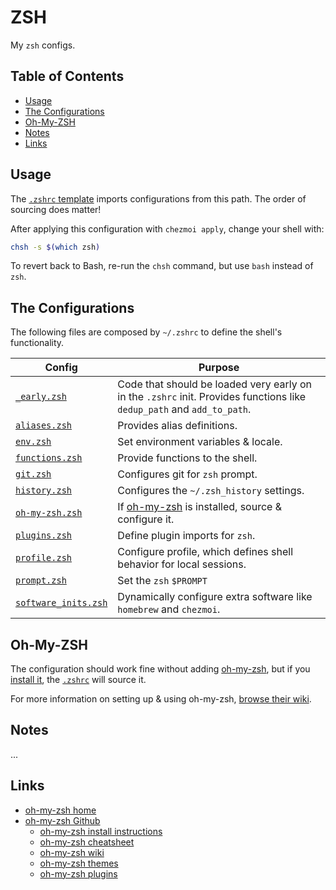 # ZSH <!-- omit in toc -->

My `zsh` configs.

## Table of Contents <!-- omit in toc -->

- [Usage](#usage)
- [The Configurations](#the-configurations)
- [Oh-My-ZSH](#oh-my-zsh)
- [Notes](#notes)
- [Links](#links)

## Usage

The [`.zshrc` template](../dot_zshrc.tmpl) imports configurations from this path. The order of sourcing does matter!

After applying this configuration with `chezmoi apply`, change your shell with:

```bash
chsh -s $(which zsh)
```

To revert back to Bash, re-run the `chsh` command, but use `bash` instead of `zsh`.

## The Configurations

The following files are composed by `~/.zshrc` to define the shell's functionality.

| Config                                            | Purpose                                                                                                                |
| ------------------------------------------------- | ---------------------------------------------------------------------------------------------------------------------- |
| [`_early.zsh`](./_early.zsh.tmpl)                 | Code that should be loaded very early on in the `.zshrc` init. Provides functions like `dedup_path` and `add_to_path`. |
| [`aliases.zsh`](./aliases.zsh.tmpl)               | Provides alias definitions.                                                                                            |
| [`env.zsh`](./env.zsh.tmpl)                       | Set environment variables & locale.                                                                                    |
| [`functions.zsh`](./functions.zsh.tmpl)           | Provide functions to the shell.                                                                                        |
| [`git.zsh`](./git.zsh.tmpl)                       | Configures git for `zsh` prompt.                                                                                       |
| [`history.zsh`](./history.zsh.tmpl)               | Configures the `~/.zsh_history` settings.                                                                              |
| [`oh-my-zsh.zsh`](./oh-my-zsh.zsh.tmpl)           | If [oh-my-zsh](https://ohmyz.sh) is installed, source & configure it.                                                  |
| [`plugins.zsh`](./plugins.zsh.tmpl)               | Define plugin imports for `zsh`.                                                                                       |
| [`profile.zsh`](./profile.zsh.tmpl)               | Configure profile, which defines shell behavior for local sessions.                                                    |
| [`prompt.zsh`](./prompt.zsh.tmpl)                 | Set the `zsh` `$PROMPT`                                                                                                |
| [`software_inits.zsh`](./software_inits.zsh.tmpl) | Dynamically configure extra software like `homebrew` and `chezmoi`.                                                    |

## Oh-My-ZSH

The configuration should work fine without adding [oh-my-zsh](https://ohmyz.sh), but if you [install it](https://github.com/ohmyzsh/ohmyzsh#basic-installation), the [`.zshrc`](../dot_zshrc.tmpl) will source it.

For more information on setting up & using oh-my-zsh, [browse their wiki](https://github.com/ohmyzsh/ohmyzsh/wiki).

## Notes

...

## Links

- [oh-my-zsh home](https://ohmyz.sh)
- [oh-my-zsh Github](https://github.com/ohmyzsh/ohmyzsh)
  - [oh-my-zsh install instructions](https://github.com/ohmyzsh/ohmyzsh#basic-installation)
  - [oh-my-zsh cheatsheet](https://github.com/ohmyzsh/ohmyzsh/wiki/Cheatsheet)
  - [oh-my-zsh wiki](https://github.com/ohmyzsh/ohmyzsh/wiki)
  - [oh-my-zsh themes](https://github.com/ohmyzsh/ohmyzsh/wiki/Themes)
  - [oh-my-zsh plugins](https://github.com/ohmyzsh/ohmyzsh/wiki/Plugins)
